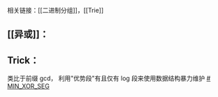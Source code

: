 相关链接：[[二进制分组]]，[[Trie]]

## [[异或]]：

## Trick：
类比于前缀 gcd， 利用"优势段"有且仅有 log 段来使用数据结构暴力维护 [# MIN_XOR_SEG](https://www.codechef.com/problems/MINXORSEG)

